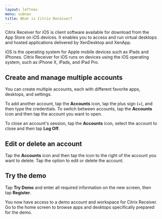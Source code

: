 ```yaml
---
layout: leftnav
menu: subnav
title: What is Citrix Receiver?
---
```



Citrix Receiver for iOS is client software available for download from the App Store on iOS devices. It enables you to access and run virtual desktops and hosted applications delivered by XenDesktop and XenApp.

iOS is the operating system for Apple mobile devices such as iPads and iPhones. Citrix Receiver for iOS runs on devices using the iOS operating system, such as iPhone X, iPads, and iPad Pro.

## Create and manage multiple accounts

You can create multiple accounts, each with different favorite apps, desktops, and settings.

To add another account, tap the **Accounts** icon, tap the plus sign (+), and then type the credentials. To switch between accounts, tap the **Accounts** icon and then tap the account you want to open.

To close an account's session, tap the **Accounts** icon, select the account to close and then tap **Log Off**.

## Edit or delete an account

Tap the **Accounts** icon and then tap the icon to the right of the account you want to delete. Tap the option to edit or delete the account.

## Try the demo

Tap **Try Demo** and enter all required information on the new screen, then tap **Register**.

You now have access to a demo account and workspace for Citrix Receiver. Go to the home screen to browse apps and desktops specifically prepared for the demo.
